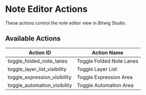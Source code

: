 # Note Editor Actions

These actions control the note editor view in Bitwig Studio.

## Available Actions

| Action ID                      | Action Name                   |
| ------------------------------ | ----------------------------- |
| toggle_folded_note_lanes       | Toggle Folded Note Lanes      |
| toggle_layer_list_visibility   | Toggle Layer List             |
| toggle_expression_visibility   | Toggle Expression Area        |
| toggle_automation_visibility   | Toggle Automation Area        |
